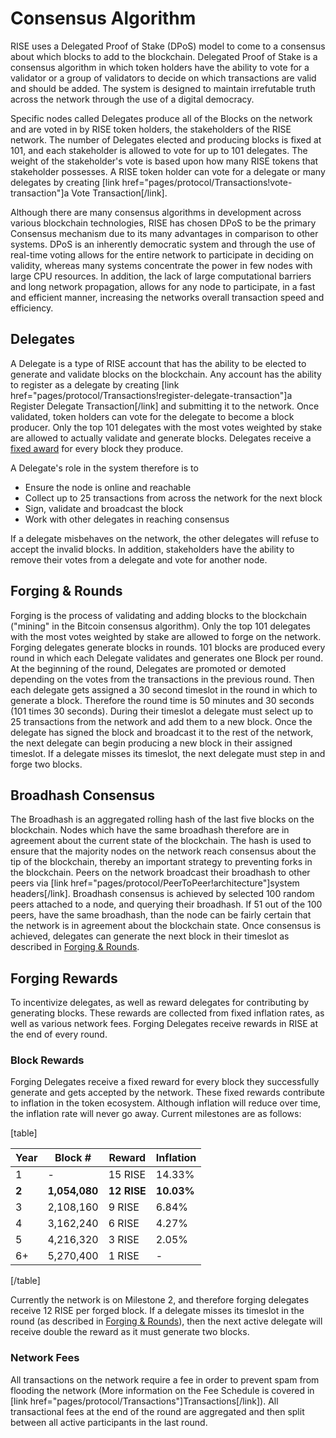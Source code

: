 # Consensus Algorithm

RISE uses a Delegated Proof of Stake (DPoS) model  to come to
a consensus about which blocks to add to the blockchain. Delegated Proof of
Stake is a consensus algorithm in which token holders have the ability to vote
for a validator or a group of validators to decide on which transactions are
valid and should be added. The system is designed to maintain irrefutable truth
across the network through the use of a digital democracy.

Specific nodes called Delegates produce all of the Blocks on the network and
are voted in by RISE token holders, the stakeholders of the RISE network. The
number of Delegates elected and producing blocks is fixed at 101, and each
stakeholder is allowed to vote for up to 101 delegates. The weight of the
stakeholder's vote is based upon how many RISE tokens that stakeholder
possesses. A RISE token holder can vote for a delegate or many delegates by
creating [link href="pages/protocol/Transactions!vote-transaction"]a Vote
Transaction[/link].

Although there are many consensus algorithms in development across various
blockchain technologies, RISE has chosen DPoS to be the primary Consensus
mechanism due to its many advantages in comparison to other systems. DPoS is an
inherently democratic system and through the use of real-time voting allows for
the entire network to participate in deciding on validity, whereas many systems
concentrate the power in few nodes with large CPU resources. In addition, the
lack of large computational barriers and long network propagation, allows for any
node to participate, in a fast and efficient manner, increasing the networks
overall transaction speed and efficiency.

## Delegates

A Delegate is a type of RISE account that has the ability to be elected to
generate and validate blocks on the blockchain. Any account has the ability to
register as a delegate by creating [link
href="pages/protocol/Transactions!register-delegate-transaction"]a Register
Delegate Transaction[/link] and submitting it to the network. Once validated,
token holders can vote for the delegate to become a block producer. Only the
top 101 delegates with the most votes weighted by stake are allowed to actually
validate and generate blocks. Delegates receive a [fixed award](#block-rewards) for
every block they produce.

A Delegate's role in the system therefore is to

* Ensure the node is online and reachable
* Collect up to 25 transactions from across the network for the next block
* Sign, validate and broadcast the block
* Work with other delegates in reaching consensus

If a delegate misbehaves on the network, the other delegates will refuse to
accept the invalid blocks. In addition, stakeholders have the ability to remove
their votes from a delegate and vote for another node.

## Forging & Rounds

Forging is the process of validating and adding blocks to the blockchain
("mining" in the Bitcoin consensus algorithm). Only the top 101 delegates with
the most votes weighted by stake are allowed to forge on the network. Forging
delegates generate blocks in rounds. 101 blocks are produced every round in
which each Delegate validates and generates one Block per round. At the
beginning of the round, Delegates are promoted or demoted depending on the
votes from the transactions in the previous round. Then each delegate gets
assigned a 30 second timeslot in the round in which to generate a block.
Therefore the round time is 50 minutes and 30 seconds (101 times 30 seconds).
During their timeslot a delegate must select up to 25 transactions from the
network and add them to a new block. Once the delegate has signed the block and
broadcast it to the rest of the network, the next delegate can begin producing
a new block in their assigned timeslot. If a delegate misses its timeslot, the
next delegate must step in and forge two blocks.

## Broadhash Consensus

The Broadhash is an aggregated rolling hash of the last five blocks on the
blockchain. Nodes which have the same broadhash therefore are in agreement
about the current state of the blockchain. The hash is used to ensure that the
majority nodes on the network reach consensus about the tip of the blockchain,
thereby an important strategy to preventing forks in the blockchain. Peers on
the network broadcast their broadhash to other peers via [link
href="pages/protocol/PeerToPeer!architecture"]system headers[/link]. Broadhash
consensus is achieved by selected 100 random peers attached to a node, and
querying their broadhash. If 51 out of the 100 peers, have the same broadhash,
than the node can be fairly certain that the network is in agreement about the
blockchain state. Once consensus is achieved, delegates can generate the next
block in their timeslot as described in [Forging & Rounds](#forging--rounds).

## Forging Rewards

To incentivize delegates, as well as reward delegates for contributing by
generating blocks. These rewards are collected from fixed inflation rates, as
well as various network fees. Forging Delegates receive rewards in RISE at the
end of every round.

### Block Rewards

Forging Delegates receive a fixed reward for every block they successfully
generate and gets accepted by the network. These fixed rewards contribute to
inflation in the token ecosystem. Although inflation will reduce over time, the
inflation rate will never go away. Current milestones are as follows:

[table]

| Year  | Block #       | Reward      | Inflation  |
|-------|---------------|-------------|------------|
| 1     | -             | 15 RISE     | 14.33%     |
| **2** | **1,054,080** | **12 RISE** | **10.03%** |
| 3     | 2,108,160     | 9 RISE      | 6.84%      |
| 4     | 3,162,240     | 6 RISE      | 4.27%      |
| 5     | 4,216,320     | 3 RISE      | 2.05%      |
| 6+    | 5,270,400     | 1 RISE      | -          |

[/table]

Currently the network is on Milestone 2, and therefore forging delegates
receive 12 RISE per forged block. If a delegate misses its timeslot in the
round (as described in [Forging & Rounds](#forging--rounds)), then the next
active delegate will receive double the reward as it must generate two blocks.

### Network Fees

All transactions on the network require a fee in order to prevent spam from
flooding the network (More information on the Fee Schedule is covered in [link
href="pages/protocol/Transactions"]Transactions[/link]). All transactional fees
at the end of the round are aggregated and then split between all active
participants in the last round.
